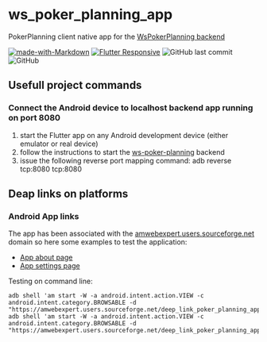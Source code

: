 # ws_poker_planning_app

PokerPlanning client native app for the [WsPokerPlanning backend](https://github.com/amwebexpert/ws-poker-planning)

[![made-with-Markdown](https://img.shields.io/badge/Made%20with-Flutter-1389FD.svg)](http://flutter.dev) [![Flutter Responsive](https://img.shields.io/badge/flutter-responsive-brightgreen.svg?style=flat-square)](https://github.com/Codelessly/ResponsiveFramework) ![GitHub last commit](https://img.shields.io/github/last-commit/amwebexpert/guess_the_text) ![GitHub](https://img.shields.io/github/license/amwebexpert/guess_the_text)

## Usefull project commands

### Connect the Android device to localhost backend app running on port 8080

1. start the Flutter app on any Android development device (either emulator or real device)
1. follow the instructions to start the [ws-poker-planning](https://github.com/amwebexpert/ws-poker-planning#full-poker-planning-client-app-and-server-on-localhost) backend
1. issue the following reverse port mapping command:
   adb reverse tcp:8080 tcp:8080

## Deap links on platforms

### Android App links

The app has been associated with the [amwebexpert.users.sourceforge.net](https://amwebexpert.users.sourceforge.net/.well-known/assetlinks.json) domain so here some examples to test the application:

- [App about page](https://amwebexpert.users.sourceforge.net/deep_link_poker_planning_app/about)
- [App settings page](https://amwebexpert.users.sourceforge.net/deep_link_poker_planning_app/settings)

Testing on command line:

    adb shell 'am start -W -a android.intent.action.VIEW -c android.intent.category.BROWSABLE -d "https://amwebexpert.users.sourceforge.net/deep_link_poker_planning_app/about"'
    adb shell 'am start -W -a android.intent.action.VIEW -c android.intent.category.BROWSABLE -d "https://amwebexpert.users.sourceforge.net/deep_link_poker_planning_app/settings"'
